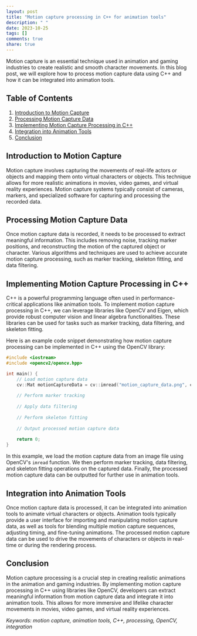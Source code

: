 ```yaml
---
layout: post
title: "Motion capture processing in C++ for animation tools"
description: " "
date: 2023-10-25
tags: []
comments: true
share: true
---
```


Motion capture is an essential technique used in animation and gaming industries to create realistic and smooth character movements. In this blog post, we will explore how to process motion capture data using C++ and how it can be integrated into animation tools.

## Table of Contents
1. [Introduction to Motion Capture](#introduction-to-motion-capture)
2. [Processing Motion Capture Data](#processing-motion-capture-data)
3. [Implementing Motion Capture Processing in C++](#implementing-motion-capture-processing-in-c++)
4. [Integration into Animation Tools](#integration-into-animation-tools)
5. [Conclusion](#conclusion)

## Introduction to Motion Capture
Motion capture involves capturing the movements of real-life actors or objects and mapping them onto virtual characters or objects. This technique allows for more realistic animations in movies, video games, and virtual reality experiences. Motion capture systems typically consist of cameras, markers, and specialized software for capturing and processing the recorded data.

## Processing Motion Capture Data
Once motion capture data is recorded, it needs to be processed to extract meaningful information. This includes removing noise, tracking marker positions, and reconstructing the motion of the captured object or character. Various algorithms and techniques are used to achieve accurate motion capture processing, such as marker tracking, skeleton fitting, and data filtering.

## Implementing Motion Capture Processing in C++
C++ is a powerful programming language often used in performance-critical applications like animation tools. To implement motion capture processing in C++, we can leverage libraries like OpenCV and Eigen, which provide robust computer vision and linear algebra functionalities. These libraries can be used for tasks such as marker tracking, data filtering, and skeleton fitting.

Here is an example code snippet demonstrating how motion capture processing can be implemented in C++ using the OpenCV library:

```cpp
#include <iostream>
#include <opencv2/opencv.hpp>

int main() {
    // Load motion capture data
    cv::Mat motionCaptureData = cv::imread("motion_capture_data.png", cv::IMREAD_GRAYSCALE);
    
    // Perform marker tracking
    
    // Apply data filtering
    
    // Perform skeleton fitting
    
    // Output processed motion capture data
    
    return 0;
}
```

In this example, we load the motion capture data from an image file using OpenCV's `imread` function. We then perform marker tracking, data filtering, and skeleton fitting operations on the captured data. Finally, the processed motion capture data can be outputted for further use in animation tools.

## Integration into Animation Tools
Once motion capture data is processed, it can be integrated into animation tools to animate virtual characters or objects. Animation tools typically provide a user interface for importing and manipulating motion capture data, as well as tools for blending multiple motion capture sequences, adjusting timing, and fine-tuning animations. The processed motion capture data can be used to drive the movements of characters or objects in real-time or during the rendering process.

## Conclusion
Motion capture processing is a crucial step in creating realistic animations in the animation and gaming industries. By implementing motion capture processing in C++ using libraries like OpenCV, developers can extract meaningful information from motion capture data and integrate it into animation tools. This allows for more immersive and lifelike character movements in movies, video games, and virtual reality experiences.

*Keywords: motion capture, animation tools, C++, processing, OpenCV, integration*